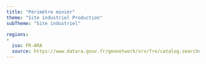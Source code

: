 ```yaml
---
title: "Périmètre minier"
theme: "Site industriel Production"
subTheme: "Site industriel"

regions:
-
  iso: FR-ARA
  source: https://www.datara.gouv.fr/geonetwork/srv/fre/catalog.search#/search?resultType=details&sortBy=relevance&from=1&to=20&fast=index&_content_type=json&any=Périmètre minier
---
```

